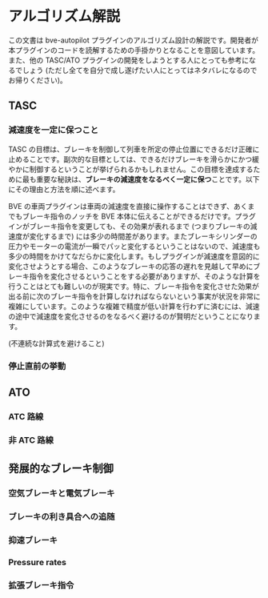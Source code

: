 # アルゴリズム解説

この文書は bve-autopilot プラグインのアルゴリズム設計の解説です。開発者が本プラグインのコードを読解するための手掛かりとなることを意図しています。また、他の TASC/ATO プラグインの開発をしようとする人にとっても参考になるでしょう (ただし全てを自分で成し遂げたい人にとってはネタバレになるのでお帰りください)。

## TASC

### 減速度を一定に保つこと

TASC の目標は、ブレーキを制御して列車を所定の停止位置にできるだけ正確に止めることです。副次的な目標としては、できるだけブレーキを滑らかにかつ緩やかに制御するということが挙げられるかもしれません。この目標を達成するために最も重要な秘訣は、**ブレーキの減速度をなるべく一定に保つ**ことです。以下にその理由と方法を順に述べます。

BVE の車両プラグインは車両の減速度を直接に操作することはできず、あくまでもブレーキ指令のノッチを BVE 本体に伝えることができるだけです。プラグインがブレーキ指令を変更しても、その効果が表れるまで (つまりブレーキの減速度が変化するまで) には多少の時間差があります。またブレーキシリンダーの圧力やモーターの電流が一瞬でパッと変化するということはないので、減速度も多少の時間をかけてなだらかに変化します。もしプラグインが減速度を意図的に変化させようとする場合、このようなブレーキの応答の遅れを見越して早めにブレーキ指令を変化させるということをする必要がありますが、そのような計算を行うことはとても難しいのが現実です。特に、ブレーキ指令を変化させた効果が出る前に次のブレーキ指令を計算しなければならないという事実が状況を非常に複雑にしています。このような複雑で精度が低い計算を行わずに済むには、減速の途中で減速度を変化させるのをなるべく避けるのが賢明だということになります。

(不連続な計算式を避けること)

### 停止直前の挙動

## ATO

### ATC 路線

### 非 ATC 路線

## 発展的なブレーキ制御

### 空気ブレーキと電気ブレーキ

### ブレーキの利き具合への追随

### 抑速ブレーキ

### Pressure rates

### 拡張ブレーキ指令

